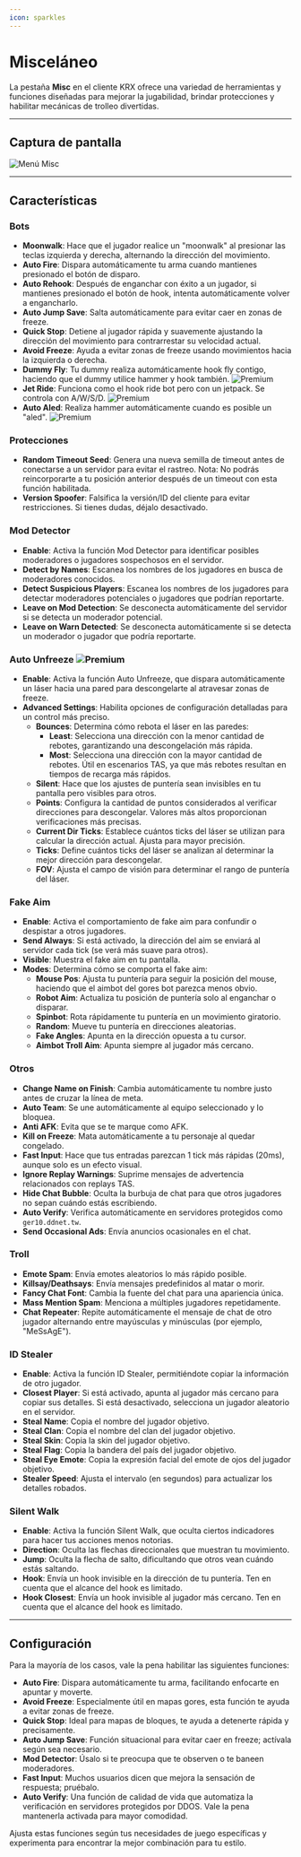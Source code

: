 ```yaml
---
icon: sparkles
---
```


# Misceláneo

La pestaña **Misc** en el cliente KRX ofrece una variedad de herramientas y funciones diseñadas para mejorar la jugabilidad, brindar protecciones y habilitar mecánicas de trolleo divertidas.

---

## **Captura de pantalla**
![Menú Misc](https://raw.githubusercontent.com/Krixx1337/krxclient-docs/refs/heads/main/images/misc-menu.png)

---

## **Características**

### **Bots**
- **Moonwalk**: Hace que el jugador realice un "moonwalk" al presionar las teclas izquierda y derecha, alternando la dirección del movimiento.  
- **Auto Fire**: Dispara automáticamente tu arma cuando mantienes presionado el botón de disparo.  
- **Auto Rehook**: Después de enganchar con éxito a un jugador, si mantienes presionado el botón de hook, intenta automáticamente volver a engancharlo.  
- **Auto Jump Save**: Salta automáticamente para evitar caer en zonas de freeze.  
- **Quick Stop**: Detiene al jugador rápida y suavemente ajustando la dirección del movimiento para contrarrestar su velocidad actual.  
- **Avoid Freeze**: Ayuda a evitar zonas de freeze usando movimientos hacia la izquierda o derecha.  
- **Dummy Fly**: Tu dummy realiza automáticamente hook fly contigo, haciendo que el dummy utilice hammer y hook también. ![Premium](https://img.shields.io/badge/Premium-%23ffba00?style=flat-square)  
- **Jet Ride**: Funciona como el hook ride bot pero con un jetpack. Se controla con A/W/S/D. ![Premium](https://img.shields.io/badge/Premium-%23ffba00?style=flat-square)  
- **Auto Aled**: Realiza hammer automáticamente cuando es posible un "aled". ![Premium](https://img.shields.io/badge/Premium-%23ffba00?style=flat-square)  

### **Protecciones**
- **Random Timeout Seed**: Genera una nueva semilla de timeout antes de conectarse a un servidor para evitar el rastreo. Nota: No podrás reincorporarte a tu posición anterior después de un timeout con esta función habilitada.
- **Version Spoofer**: Falsifica la versión/ID del cliente para evitar restricciones. Si tienes dudas, déjalo desactivado.

### **Mod Detector**  
- **Enable**: Activa la función Mod Detector para identificar posibles moderadores o jugadores sospechosos en el servidor.  
- **Detect by Names**: Escanea los nombres de los jugadores en busca de moderadores conocidos.  
- **Detect Suspicious Players**: Escanea los nombres de los jugadores para detectar moderadores potenciales o jugadores que podrían reportarte.  
- **Leave on Mod Detection**: Se desconecta automáticamente del servidor si se detecta un moderador potencial.  
- **Leave on Warn Detected**: Se desconecta automáticamente si se detecta un moderador o jugador que podría reportarte.  

### **Auto Unfreeze** ![Premium](https://img.shields.io/badge/Premium-%23ffba00?style=flat-square)
- **Enable**: Activa la función Auto Unfreeze, que dispara automáticamente un láser hacia una pared para descongelarte al atravesar zonas de freeze.
- **Advanced Settings**: Habilita opciones de configuración detalladas para un control más preciso.
    - **Bounces**: Determina cómo rebota el láser en las paredes:
        - **Least**: Selecciona una dirección con la menor cantidad de rebotes, garantizando una descongelación más rápida.
        - **Most**: Selecciona una dirección con la mayor cantidad de rebotes. Útil en escenarios TAS, ya que más rebotes resultan en tiempos de recarga más rápidos.
    - **Silent**: Hace que los ajustes de puntería sean invisibles en tu pantalla pero visibles para otros.
    - **Points**: Configura la cantidad de puntos considerados al verificar direcciones para descongelar. Valores más altos proporcionan verificaciones más precisas.
    - **Current Dir Ticks**: Establece cuántos ticks del láser se utilizan para calcular la dirección actual. Ajusta para mayor precisión.
    - **Ticks**: Define cuántos ticks del láser se analizan al determinar la mejor dirección para descongelar.
    - **FOV**: Ajusta el campo de visión para determinar el rango de puntería del láser.

### **Fake Aim**
- **Enable**: Activa el comportamiento de fake aim para confundir o despistar a otros jugadores.
- **Send Always**: Si está activado, la dirección del aim se enviará al servidor cada tick (se verá más suave para otros).
- **Visible**: Muestra el fake aim en tu pantalla.
- **Modes**: Determina cómo se comporta el fake aim:
  - **Mouse Pos**: Ajusta tu puntería para seguir la posición del mouse, haciendo que el aimbot del gores bot parezca menos obvio.
  - **Robot Aim**: Actualiza tu posición de puntería solo al enganchar o disparar.
  - **Spinbot**: Rota rápidamente tu puntería en un movimiento giratorio.
  - **Random**: Mueve tu puntería en direcciones aleatorias.
  - **Fake Angles**: Apunta en la dirección opuesta a tu cursor.
  - **Aimbot Troll Aim**: Apunta siempre al jugador más cercano.

### **Otros**
- **Change Name on Finish**: Cambia automáticamente tu nombre justo antes de cruzar la línea de meta.
- **Auto Team**: Se une automáticamente al equipo seleccionado y lo bloquea.
- **Anti AFK**: Evita que se te marque como AFK.
- **Kill on Freeze**: Mata automáticamente a tu personaje al quedar congelado.
- **Fast Input**: Hace que tus entradas parezcan 1 tick más rápidas (20ms), aunque solo es un efecto visual.
- **Ignore Replay Warnings**: Suprime mensajes de advertencia relacionados con replays TAS.
- **Hide Chat Bubble**: Oculta la burbuja de chat para que otros jugadores no sepan cuándo estás escribiendo.
- **Auto Verify**: Verifica automáticamente en servidores protegidos como `ger10.ddnet.tw`.
- **Send Occasional Ads**: Envía anuncios ocasionales en el chat.

### **Troll**
- **Emote Spam**: Envía emotes aleatorios lo más rápido posible.
- **Killsay/Deathsays**: Envía mensajes predefinidos al matar o morir.
- **Fancy Chat Font**: Cambia la fuente del chat para una apariencia única.
- **Mass Mention Spam**: Menciona a múltiples jugadores repetidamente.
- **Chat Repeater**: Repite automáticamente el mensaje de chat de otro jugador alternando entre mayúsculas y minúsculas (por ejemplo, "MeSsAgE").

### **ID Stealer**
- **Enable**: Activa la función ID Stealer, permitiéndote copiar la información de otro jugador.
- **Closest Player**: Si está activado, apunta al jugador más cercano para copiar sus detalles. Si está desactivado, selecciona un jugador aleatorio en el servidor.
- **Steal Name**: Copia el nombre del jugador objetivo.
- **Steal Clan**: Copia el nombre del clan del jugador objetivo.
- **Steal Skin**: Copia la skin del jugador objetivo.
- **Steal Flag**: Copia la bandera del país del jugador objetivo.
- **Steal Eye Emote**: Copia la expresión facial del emote de ojos del jugador objetivo.
- **Stealer Speed**: Ajusta el intervalo (en segundos) para actualizar los detalles robados.

### **Silent Walk**
- **Enable**: Activa la función Silent Walk, que oculta ciertos indicadores para hacer tus acciones menos notorias.
- **Direction**: Oculta las flechas direccionales que muestran tu movimiento.
- **Jump**: Oculta la flecha de salto, dificultando que otros vean cuándo estás saltando.
- **Hook**: Envía un hook invisible en la dirección de tu puntería. Ten en cuenta que el alcance del hook es limitado.
- **Hook Closest**: Envía un hook invisible al jugador más cercano. Ten en cuenta que el alcance del hook es limitado.

---

## **Configuración**

Para la mayoría de los casos, vale la pena habilitar las siguientes funciones:
- **Auto Fire**: Dispara automáticamente tu arma, facilitando enfocarte en apuntar y moverte.
- **Avoid Freeze**: Especialmente útil en mapas gores, esta función te ayuda a evitar zonas de freeze.
- **Quick Stop**: Ideal para mapas de bloques, te ayuda a detenerte rápida y precisamente.
- **Auto Jump Save**: Función situacional para evitar caer en freeze; actívala según sea necesario.
- **Mod Detector**: Úsalo si te preocupa que te observen o te baneen moderadores.
- **Fast Input**: Muchos usuarios dicen que mejora la sensación de respuesta; pruébalo.
- **Auto Verify**: Una función de calidad de vida que automatiza la verificación en servidores protegidos por DDOS. Vale la pena mantenerla activada para mayor comodidad.

Ajusta estas funciones según tus necesidades de juego específicas y experimenta para encontrar la mejor combinación para tu estilo.
